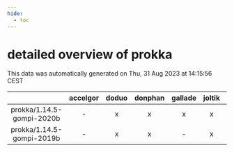 ```yaml
---
hide:
  - toc
---
```


detailed overview of prokka
===========================


This data was automatically generated on Thu, 31 Aug 2023 at 14:15:56 CEST  

| |accelgor|doduo|donphan|gallade|joltik|skitty|swalot|victini|
| :---: | :---: | :---: | :---: | :---: | :---: | :---: | :---: | :---: |
|prokka/1.14.5-gompi-2020b|-|x|x|x|x|x|x|x|
|prokka/1.14.5-gompi-2019b|-|x|x|-|x|x|x|x|
